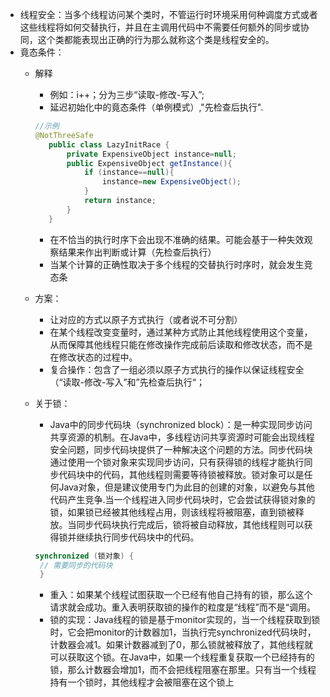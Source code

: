 - 线程安全：当多个线程访问某个类时，不管运行时环境采用何种调度方式或者这些线程将如何交替执行，并且在主调用代码中不需要任何额外的同步或协同，这个类都能表现出正确的行为那么就称这个类是线程安全的。
- 竟态条件：
	- 解释
		- 例如：i++；分为三步“读取-修改-写入”;
		- 延迟初始化中的竟态条件（单例模式）,"先检查后执行".
		 ```java
		 //示例
		 @NotThreeSafe  
			public class LazyInitRace {  
			    private ExpensiveObject instance=null;  
			    public ExpensiveObject getInstance(){  
			        if (instance==null){  
			            instance=new ExpensiveObject();  
			        }  
			        return instance;  
			    }  
			}
		
		 ```
		
		- 在不恰当的执行时序下会出现不准确的结果。可能会基于一种失效观察结果来作出判断或计算（先检查后执行）
		- 当某个计算的正确性取决于多个线程的交替执行时序时，就会发生竞态条
		
	- 方案：
		- 让对应的方式以原子方式执行（或者说不可分割）
		- 在某个线程改变变量时，通过某种方式防止其他线程使用这个变量，从而保障其他线程只能在修改操作完成前后读取和修改状态，而不是在修改状态的过程中。
		- 复合操作：包含了一组必须以原子方式执行的操作以保证线程安全（“读取-修改-写入”和”先检查后执行“；
		
	- 关于锁：
		- Java中的同步代码块（synchronized block）：是一种实现同步访问共享资源的机制。在Java中，多线程访问共享资源时可能会出现线程安全问题，同步代码块提供了一种解决这个问题的方法。同步代码块通过使用一个锁对象来实现同步访问，只有获得锁的线程才能执行同步代码块中的代码，其他线程则需要等待锁被释放。锁对象可以是任何Java对象，但是建议使用专门为此目的创建的对象，以避免与其他代码产生竞争.当一个线程进入同步代码块时，它会尝试获得锁对象的锁，如果锁已经被其他线程占用，则该线程将被阻塞，直到锁被释放。当同步代码块执行完成后，锁将被自动释放，其他线程则可以获得锁并继续执行同步代码块中的代码。
		```java
		synchronized (锁对象) {    
		 // 需要同步的代码块 
		 }   
		```
		- 重入：如果某个线程试图获取一个已经有他自己持有的锁，那么这个请求就会成功。重入表明获取锁的操作的粒度是“线程”而不是“调用。  
		- 锁的实现：Java线程的锁是基于monitor实现的，当一个线程获取到锁时，它会把monitor的计数器加1，当执行完synchronized代码块时，计数器会减1。如果计数器减到了0，那么锁就被释放了，其他线程就可以获取这个锁。在Java中，如果一个线程重复获取一个已经持有的锁，那么计数器会增加1，而不会把线程阻塞在那里。只有当一个线程持有一个锁时，其他线程才会被阻塞在这个锁上  


